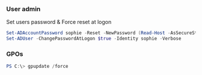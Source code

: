 
### User admin

Set users password & Force reset at logon
```powershell
Set-ADAccountPassword sophie -Reset -NewPassword (Read-Host -AsSecureString -Prompt 'New Password') -Verbose
Set-ADUser -ChangePasswordAtLogon $true -Identity sophie -Verbose
```


### GPOs

```powershell
PS C:\> gpupdate /force
```

